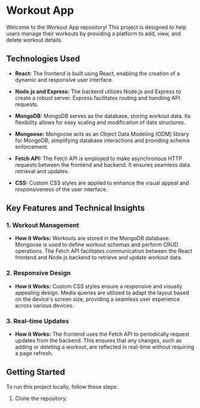 # Workout App

Welcome to the Workout App repository! This project is designed to help users manage their workouts by providing a platform to add, view, and delete workout details.

## Technologies Used

- **React:** The frontend is built using React, enabling the creation of a dynamic and responsive user interface.

- **Node.js and Express:** The backend utilizes Node.js and Express to create a robust server. Express facilitates routing and handling API requests.

- **MongoDB:** MongoDB serves as the database, storing workout data. Its flexibility allows for easy scaling and modification of data structures.

- **Mongoose:** Mongoose acts as an Object Data Modeling (ODM) library for MongoDB, simplifying database interactions and providing schema enforcement.

- **Fetch API:** The Fetch API is employed to make asynchronous HTTP requests between the frontend and backend. It ensures seamless data retrieval and updates.

- **CSS:** Custom CSS styles are applied to enhance the visual appeal and responsiveness of the user interface.

## Key Features and Technical Insights

### 1. Workout Management

- **How it Works:** Workouts are stored in the MongoDB database. Mongoose is used to define workout schemas and perform CRUD operations. The Fetch API facilitates communication between the React frontend and Node.js backend to retrieve and update workout data.

### 2. Responsive Design

- **How it Works:** Custom CSS styles ensure a responsive and visually appealing design. Media queries are utilized to adapt the layout based on the device's screen size, providing a seamless user experience across various devices.

### 3. Real-time Updates

- **How it Works:** The frontend uses the Fetch API to periodically request updates from the backend. This ensures that any changes, such as adding or deleting a workout, are reflected in real-time without requiring a page refresh.

## Getting Started

To run this project locally, follow these steps:

1. Clone the repository:

